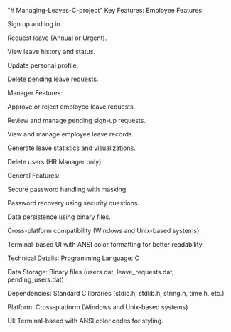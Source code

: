 "# Managing-Leaves-C-project" 
Key Features:
Employee Features:

Sign up and log in.

Request leave (Annual or Urgent).

View leave history and status.

Update personal profile.

Delete pending leave requests.

Manager Features:

Approve or reject employee leave requests.

Review and manage pending sign-up requests.

View and manage employee leave records.

Generate leave statistics and visualizations.

Delete users (HR Manager only).

General Features:

Secure password handling with masking.

Password recovery using security questions.

Data persistence using binary files.

Cross-platform compatibility (Windows and Unix-based systems).

Terminal-based UI with ANSI color formatting for better readability.

Technical Details:
Programming Language: C

Data Storage: Binary files (users.dat, leave_requests.dat, pending_users.dat)

Dependencies: Standard C libraries (stdio.h, stdlib.h, string.h, time.h, etc.)

Platform: Cross-platform (Windows and Unix-based systems)

UI: Terminal-based with ANSI color codes for styling.

